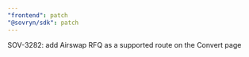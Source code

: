 ```yaml
---
"frontend": patch
"@sovryn/sdk": patch
---
```


SOV-3282: add Airswap RFQ as a supported route on the Convert page
